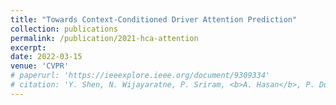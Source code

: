 ```yaml
---
title: "Towards Context-Conditioned Driver Attention Prediction"
collection: publications
permalink: /publication/2021-hca-attention
excerpt: 
date: 2022-03-15
venue: 'CVPR'
# paperurl: 'https://ieeexplore.ieee.org/document/9309334'
# citation: 'Y. Shen, N. Wijayaratne, P. Sriram, <b>A. Hasan</b>, P. Du and K. Driggs-Campbell. &quot; Towards Context-Conditioned Driver Attention Prediction &quot; <i>IEEE Winter Conference on Applications of Computer Vision</i>, Under Review, 2022'
---
```

